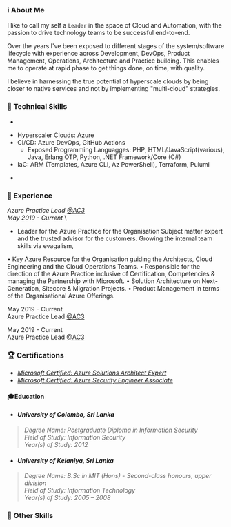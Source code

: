 ### ℹ️ About Me

I like to call my self a `Leader` in the space of Cloud and Automation, with the passion to drive technology teams to be successful end-to-end.

Over the years I've been exposed to different stages of the system/software lifecycle with experience across Development, DevOps, Product Management, Operations, Architecture and Practice building. This enables me to operate at rapid phase to get things done, on time, with quality. 

I believe in harnessing the true potential of hyperscale clouds by being closer to native services and not by implementing "multi-cloud" strategies. 

### 🤹 Technical Skills

- 
<ul>
  <li>Hyperscaler Clouds: Azure
  <li>CI/CD: Azure DevOps, GitHub Actions
  <ul> 
    <li>Exposed Programming Languagges: PHP, HTML/JavaScript(various), Java, Erlang OTP, Python, .NET Framework/Core (C#)
  </ul>
  <li>IaC: ARM (Templates, Azure CLI, Az PowerShell), Terraform, Pulumi
</ul>

- 

### 💼 Experience

*Azure Practice Lead [@AC3](https://www.ac3.com.au)* \
*May 2019 - Current* \

- Leader for the Azure Practice for the Organisation
Subject matter expert and the trusted advisor for the customers.
Growing the internal team skills via evagalism, 



•	Key Azure Resource for the Organisation guiding the Architects, Cloud Engineering and the Cloud Operations Teams.
•	Responsible for the direction of the Azure Practice inclusive of Certification, Competencies & managing the Partnership with Microsoft.
•	Solution Architecture on Next-Generation, Sitecore & Migration Projects.
•	Product Management in terms of the Organisational Azure Offerings.



May 2019 - Current \
Azure Practice Lead [@AC3](https://www.ac3.com.au)


May 2019 - Current \
Azure Practice Lead [@AC3](https://www.ac3.com.au)




### 🏆 Certifications

* [*Microsoft Certified: Azure Solutions Architect Expert*](https://www.youracclaim.com/badges/71a170d9-e72b-49d4-8d36-243479e656dc/linked_in_profile)
* [*Microsoft Certified: Azure Security Engineer Associate*](https://www.youracclaim.com/badges/314f8289-4074-4417-96fb-0af3edd92ccb/linked_in_profile)

#### 🎓Education

* #### *University of Colombo, Sri Lanka*
> *Degree Name: Postgraduate Diploma in Information Security* \
> *Field of Study: Information Security* \
> *Year(s) of Study: 2012*

* #### *University of Kelaniya, Sri Lanka*
> *Degree Name: B.Sc in MIT (Hons) - Second-class honours, upper division* \
> *Field of Study: Information Technology* \
> *Year(s) of Study: 2005 – 2008*

### 🤹 Other Skills

